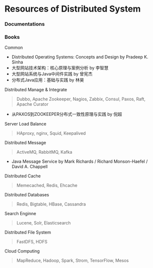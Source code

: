 # Resources of Distributed System



### Documentations



### Books

Common

- Distributed Operating Systems: Concepts and Design by Pradeep K. Sinha  
- 大型网站技术架构：核心原理与案例分析 by 李智慧
- 大型网站系统与Java中间件实践 by 曾宪杰
- 分布式Java应用：基础与实践 by 林昊 

Distributed Manage & Integrate

> Dubbo, Apache Zookeeper, Nagios, Zabbix, Consul, Paxos, Raft, Apache Curator

- 从PAXOS到ZOOKEEPER分布式一致性原理与实践 by 倪超 

Server Load Balance

> HAproxy, nginx, Squid, Keepalived


Distributed Message

> ActiveMQ, RabbitMQ, Kafka

- Java Message Service by Mark Richards / Richard Monson-Haefel / David A. Chappell 

Distributed Cache

> Memecached, Redis, Ehcache


Distributed Databases

> Redis, Bigtable, HBase, Cassandra


Search Enginne

> Lucene, Solr, Elasticsearch


Distributed File System

> FastDFS, HDFS

Cloud Computing

> MapReduce, Hadoop, Spark, Strom, TensorFlow, Mesos




